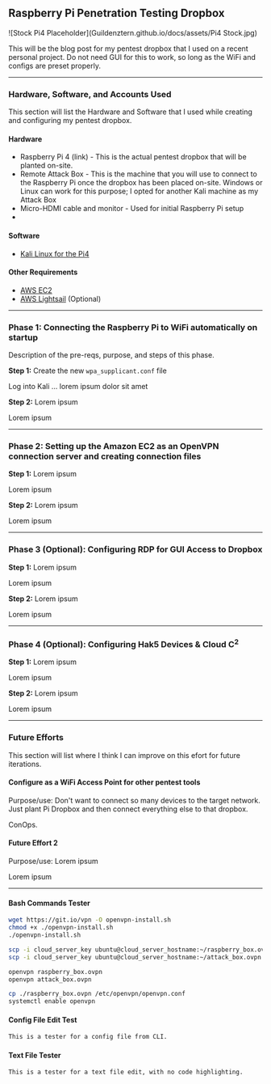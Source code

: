 ## Raspberry Pi Penetration Testing Dropbox

![Stock Pi4 Placeholder](Guildenztern.github.io/docs/assets/Pi4 Stock.jpg)

This will be the blog post for my pentest dropbox that I used on a recent personal project. Do not need GUI for this to work, so long as the WiFi and configs are preset properly.

---

### Hardware, Software, and Accounts Used

This section will list the Hardware and Software that I used while creating and configuring my pentest dropbox.

#### Hardware

* Raspberry Pi 4 (link) - This is the actual pentest dropbox that will be planted on-site. 
* Remote Attack Box - This is the machine that you will use to connect to the Raspberry Pi once the dropbox has been placed on-site. Windows or Linux can work for this purpose; I opted for another Kali machine as my Attack Box
* Micro-HDMI cable and monitor - Used for initial Raspberry Pi setup
* 

#### Software

* <a href="https://www.kali.org/docs/arm/raspberry-pi-4/"> Kali Linux for the Pi4 </a>

#### Other Requirements

* <a href="https://aws.amazon.com/ec2/"> AWS EC2 </a>
* <a href="https://aws.amazon.com/lightsail/"> AWS Lightsail</a> (Optional)

---

### **Phase 1**: Connecting the Raspberry Pi to WiFi automatically on startup

Description of the pre-reqs, purpose, and steps of this phase.

**Step 1:** Create the new ```wpa_supplicant.conf``` file

Log into Kali ... lorem ipsum dolor sit amet

**Step 2:** Lorem ipsum

Lorem ipsum

---

### **Phase 2**: Setting up the Amazon EC2 as an OpenVPN connection server and creating connection files

**Step 1:** Lorem ipsum

Lorem ipsum

**Step 2:** Lorem ipsum

Lorem ipsum

---

### **Phase 3 (Optional)**: Configuring RDP for GUI Access to Dropbox

**Step 1:** Lorem ipsum

Lorem ipsum

**Step 2:** Lorem ipsum

Lorem ipsum

---

### **Phase 4 (Optional)**: Configuring Hak5 Devices & Cloud C<sup>2</sup> 

**Step 1:** Lorem ipsum

Lorem ipsum

**Step 2:** Lorem ipsum

Lorem ipsum

---

### **Future Efforts**

This section will list where I think I can improve on this efort for future iterations.

#### Configure as a WiFi Access Point for other pentest tools

Purpose/use: Don't want to connect so many devices to the target network. Just plant Pi Dropbox and then connect everything else to that dropbox.

ConOps.

#### Future Effort 2

Purpose/use: Lorem ipsum

Lorem ipsum

---

#### Bash Commands Tester

```bash
wget https://git.io/vpn -O openvpn-install.sh
chmod +x ./openvpn-install.sh
./openvpn-install.sh

scp -i cloud_server_key ubuntu@cloud_server_hostname:~/raspberry_box.ovpn ./
scp -i cloud_server_key ubuntu@cloud_server_hostname:~/attack_box.ovpn ./

openvpn raspberry_box.ovpn
openvpn attack_box.ovpn

cp ./raspberry_box.ovpn /etc/openvpn/openvpn.conf
systemctl enable openvpn
```

#### Config File Edit Test

```bash
This is a tester for a config file from CLI.
```

#### Text File Tester

```txt
This is a tester for a text file edit, with no code highlighting.
```
